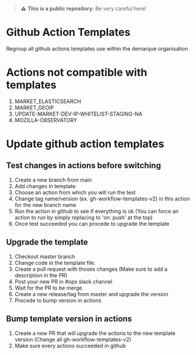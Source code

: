 > :warning: **This is a public repository**: Be very careful here!

# Github Action Templates

Regroup all github actions templates use within the demarque organisation

# Actions not compatible with templates

1. MARKET_ELASTICSEARCH
1. MARKET_GEOIP
1. UPDATE-MARKET-DEV-IP-WHITELIST-STAGING-NA
1. MOZILLA-OBSERVATORY

# Update github action templates

## Test changes in actions before switching

1. Create a new branch from main
1. Add changes in template
1. Choose an action from which you will run the test
1. Change tag name/version (ex. gh-workflow-templates-v2) in this action for the new branch name
1. Run the action in github to see if everything is ok (You can force an action to run by simply replacing to 'on: push' at the top)
1. Once test succeeded you can procede to upgrade the template

## Upgrade the template

1. Checkout master branch
1. Change code in the template file.
1. Create a pull request with thoses changes (Make sure to add a description in the PR)
1. Post your new PR in #ops slack channel
1. Wait for the PR to be merge
1. Create a new release/tag from master and upgrade the version
1. Procede to bump version in actions

## Bump template version in actions

1. Create a new PR that will upgrade the actions to the new template version (Change all gh-workflow-templates-v2)
1. Make sure every actions succeeded in github

